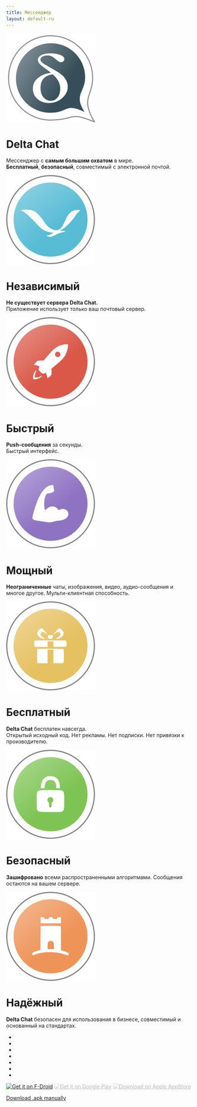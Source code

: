 ```yaml
---
title: Мессенджер
layout: default-ru
---
```


<!-- The content slider must have exactly 7 pages! -->
<!-- START OF CONTENT SLIDER -->
<link rel="stylesheet" property="stylesheet" href="../assets/css/content-slider.css" type="text/css" />
<div id="contentContainer"><div id="contentWrapper">

<div>
   <img src="../assets/home/intro1.png" alt="" />
   <h1>Delta Chat</h1>
   <p>Мессенджер с <b>самым большим охватом</b> в мире.<br/><b>Бесплатный</b>, <b>безопасный</b>, совместимый с электронной почтой.</p>
</div>

<div>
   <img src="../assets/home/intro2.png" alt="" />
   <h1>Независимый</h1>
   <!-- <p><b>No dependencies</b> to foreign computers or services. The app only uses your email-server.</p> -->
   <p><b>Не существует сервера Delta Chat.</b><br/>Приложение использует только ваш почтовый сервер.</p>
</div>

<div>
   <img src="../assets/home/intro3.png" alt="" />
   <h1>Быстрый</h1>
   <p><b>Push-сообщения</b> за секунды.<br/>Быстрый интерфейс.</p>
</div>

<div>
   <img src="../assets/home/intro4.png" alt="" />
   <h1>Мощный</h1>
   <p><b>Неограниченные</b> чаты, изображения, видео, аудио-сообщения и многое другое. Мульти-клиентная способность.</p>
</div>

<div>
   <img src="../assets/home/intro5.png" alt="" />
   <h1>Бесплатный</h1>
   <p><b>Delta Chat</b> бесплатен навсегда.<br/>Открытый исходный код. Нет рекламы. Нет подписки. Нет привязки к производителю.</p>
</div>

<div>
   <img src="../assets/home/intro6.png" alt="" />
   <h1>Безопасный</h1>
   <p><b>Зашифровано</b> всеми распространенными алгоритмами. Сообщения остаются на вашем сервере.</p>
</div>

<div>
   <img src="../assets/home/intro7.png" alt="" />
   <h1>Надёжный</h1>
   <p><b>Delta Chat</b> безопасен для использования в бизнесе, совместимый и основанный на стандартах.</p>
</div>

</div></div>

<div id="navLinks">
  <ul>
    <li class="itemLinks" data-pos="0"></li>
    <li class="itemLinks" data-pos="1"></li>
    <li class="itemLinks" data-pos="2"></li>
    <li class="itemLinks" data-pos="3"></li>
    <li class="itemLinks" data-pos="4"></li>
    <li class="itemLinks" data-pos="5"></li>
    <li class="itemLinks" data-pos="6"></li>
  </ul>
</div>
<script src="../assets/css/content-slider.js"></script>
<!-- END OF CONTENT SLIDER -->

[<img src="../assets/home/get-it-on-fdroid.png" alt="Get it on F-Droid" width="200" />](download)
[<img src="../assets/home/get-it-on-gplay.png" alt="Get it on Google Play" width="200" style="filter: opacity(.3) grayscale(1);" />](download)
[<img src="../assets/home/get-it-on-ios.png" alt="Download on Apple AppStore" width="200" style="filter: opacity(.3) grayscale(1);" />](download)

[Download .apk manually](download)
